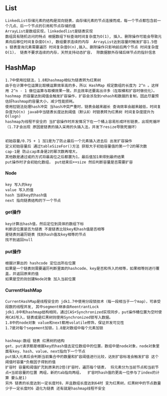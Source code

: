 ## List

	LinkedList存储元素的结构是双向链表，由存储元素的节点连接而成，每一个节点都包含前一个几点、后一个节点的引用和节点存储的值
	ArrayList是数组实现，linkededlist是链表实现
	数组具有随机访问的特点 根据数组下标查询时间复杂度为O(1), 插入、删除操作可能会导致元素向后移位时间复杂度O(n), 数组要求连续的内存  ArrayList达到容量时触发扩容1.5倍
	s 链表查询元素需要遍历 时间复杂度O(n),插入、删除操作只影响前后两个节点 时间复杂度O(1)， 链表不要求连续的内存，天然支持动态扩容， 除数据额外存储后继节点的指针信息

## HashMap
	1.7中使用拉链法，1.8和hashmap相似为链表转为红黑树
	由于在计算中位运算比取模运算效率高的多，所以 HashMap 规定数组的长度为 2^n 。这样用 2^n - 1 做位运算与取模效果一致，并且效率还要高出许多（在取模和扩容时做优化）。
	hashmap 的容量达到阈值会触发扩容操作，扩容会涉及到rehash和数据的复制，因此尽量预估好hashmap的容量大小，减少性能损耗。
	使用拉链法处理hash冲突 当hash冲突严重时，链表会越来越长 查询效率会越来越低，时间复杂度为O(n) java8中当链表长度达到阈值（默认8）时链表转为红黑树 时间复杂度提升为O(logn)
	hashmap为线程不安全的 当扩容操作时并发情况下在一个桶上容易形成环形链表，出现死循环（1.7才会出现 原因是链表的插入采用的头插入法，并发下resize导致死循环）
	
	
	初始容量/0.75 + 1 加1是为了防止最后一个元素插入进去后 出发扩容操作
	定义初始容量后 通过tableSizeFor()方法 获取大于初始容量值的第一个2的幂次数
	cap-1是 防止cap本身是2的幂次数再增大，
	其他数是通过或的方式将最高位之后都置为1，最后值加1来得到最终结果
	put操作时才会初始化数组， put结束后++size 然后判断容量是否需要扩容

#### Node
	key 写入的key
	value 写入的值
	hash 当前key的hash值
	next 指向链表结构的下一个节点

#### get操作
	key计算出hash值，然后定位到具体的数组下标
	判断该位置是否为链表 不是链表比较key和hash值是否相等
	是链表则遍历链表 找到hash值及key相等的节点
	找不到返回null
#### put操作
	根据计算出的 hashcode 定位出所在位置
	如果是一个链表则需要遍历判断里面的hashcode、key是否和传入的相等，如果相等则进行覆盖，并返回原来的值
	如果是空的则创建Node对象 加入当前位置


#### CurrentHashMap
	CurrentHashMap是线程安全的 jdk1.7中使用分段锁技术（每一段相当于一个map），可承受段数的线程并发, 其中segment继承自ReentrantLock
	jdk1.8中和hashmap结构相同，通过CAS+Synchronized实现同步，put操作桶位置为空时使用CAS写入，链表或是红黑树则使用Synchronized锁写入数据。
	1.8中的node对象 value和next都用volatile修饰，保证并发可见性
	1.7是对每个segement加锁，1.8是对数组中每个元素加锁


##### 
	hashmap:数组 链表 红黑树的结构
	get、put请求都是根据key的hash值去定位数组中的位置，数组中是node对象，node对象里面有key、hash、value、next指向下一个节点
	put插入元素后会判断当前集合中的数量和扩容阈值进行比较，达到扩容标准会触发扩容 这个阈值时容量*负载因子得到的值
	扩容时 容量和阈值扩充到原来的2倍(扩容时，遍历每个链表， 将元素分为当前节点和当前节点+当前容量的位置 两组，新的tab指向两组，  扩容时hash值的更高一位参与了index的计算 要么是1)
	另外 链表的长度达到一定长度时8，并且数组长度达到64时 变为红黑树，红黑树中的节点数量少于一定长度时6 退化为链表 还有就是hashmap线程不安全
